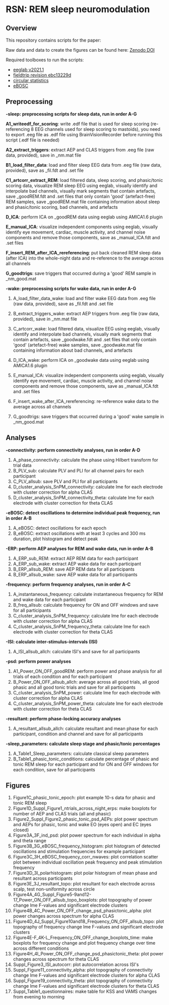 # RSN: REM sleep neuromodulation


## Overview

This repository contains scripts for the paper:


Raw data and data to create the figures can be found here:
[Zenodo DOI](10.5281/zenodo.10663994)


Required toolboxes to run the scripts: 

- [eeglab v2021.1](https://sccn.ucsd.edu/eeglab/download.php)
- [fieldtrip revision ebc13229d](https://www.fieldtriptoolbox.org/) 
- [circular statistics](https://uk.mathworks.com/matlabcentral/fileexchange/10676-circular-statistics-toolbox-directional-statistics)
- [eBOSC](https://github.com/jkosciessa/eBOSC)


## Preprocessing

**-sleep: preprocessing scripts for sleep data, run in order A-G**

**A1_writeedf_for_scoring**: write .edf file that is used for sleep scoring (re-referencing 8 EEG channels used for sleep scoring to mastoids), you need to export .eeg file as .edf file using BrainVisionRecorder before running this script (.edf file is needed)

**A2_extract_triggers**: extract AEP and CLAS triggers from .eeg file (raw data, provided), save in _nm.mat file

**B1_load_filter_data**: load and filter sleep EEG data from .eeg file (raw data, provided), save as _fil.fdt and .set file

**C1_artcorr_extract_REM**: load filtered data, sleep scoring, and phasic/tonic scoring data, visualize REM sleep EEG using eeglab, visually identify and interpolate bad channels, visually mark segments that contain artefacts, save _goodREM.fdt and .set files that only contain 'good' (artefact-free) REM samples, save _goodREM.mat file containing information about sleep and phasic/tonic scoring, bad channels, and artefacts

**D_ICA**: perform ICA on _goodREM data using eeglab using AMICA1.6 plugin

**E_manual_ICA**: visualize independent components using eeglab, visually identify eye movement, cardiac, muscle activity, and channel noise components and remove those components, save as _manual_ICA.fdt and .set files

**F_insert_REM_after_ICA_rereferencing**: put back cleaned REM sleep data (after ICA) into the whole-night data and re-reference to the average across all channels

**G_goodtrigs**: save triggers that occurred during a 'good' REM sample in _nm_good.mat


**-wake: preprocessing scripts for wake data, run in order A-G**

1. A_load_filter_data_wake: load and filter wake EEG data from .eeg file (raw data, provided), save as _fil.fdt and .set file

2. B_extract_triggers_wake: extract AEP triggers from .eeg file (raw data, provided), save in _nm.mat file

3. C_artcorr_wake: load filtered data, visualize EEG using eeglab, visually identify and interpolate bad channels, visually mark segments that contain artefacts, save _goodwake.fdt and .set files that only contain 'good' (artefact-free) wake samples, save _goodwake.mat file containing information about bad channels, and artefacts

4. D_ICA_wake: perform ICA on _goodwake data using eeglab using AMICA1.6 plugin

5. E_manual_ICA: visualize independent components using eeglab, visually identify eye movement, cardiac, muscle activity, and channel noise components and remove those components, save as _manual_ICA.fdt and .set files

6. F_insert_wake_after_ICA_rereferencing: re-reference wake data to the average across all channels

7. G_goodtrigs: save triggers that occurred during a 'good' wake sample in _nm_good.mat


## Analyses

**-connectivity: perform connectivity analyses, run in order A-D**
1. A_phase_connectivity: calculate the phase using Hilbert transform for trial data
2. B_PLV_sub: calculate PLV and PLI for all channel pairs for each participant
3. C_PLV_allsub: save PLV and PLI for all participants
4. D_cluster_analysis_SnPM_connectivity: calculate lme for each electrode with cluster correction for alpha CLAS
4. D_cluster_analysis_SnPM_connectivity_theta: calculate lme for each electrode with cluster correction for theta CLAS

**-eBOSC: detect oscillations to determine individual peak frequency, run in order A-B**
1. A_eBOSC: detect oscillations for each epoch
2. B_eBOSC: extract oscillations with at least 3 cycles and 300 ms duration, plot histogram and detect peak

**-ERP: perform AEP analyses for REM and wake data, run in order A-B**
1. A_ERP_sub_REM: extract AEP REM data for each participant
1. A_ERP_sub_wake: extract AEP wake data for each participant
2. B_ERP_allsub_REM: save AEP REM data for all participants
2. B_ERP_allsub_wake: save AEP wake data for all participants

**-frequency: perform frequency analyses, run in order A-C**
1. A_instantaneous_frequency: calculate instantaneous frequency for REM and wake data for each participant
2. B_freq_allsub: calculate frequency for ON and OFF windows and save for all participants
3. C_cluster_analysis_SnPM_frequency:  calculate lme for each electrode with cluster correction for alpha CLAS
3. C_cluster_analysis_SnPM_frequency_theta: calculate lme for each electrode with cluster correction for theta CLAS

**-ISI: calculate inter-stimulus-intervals (ISI)**
1. A_ISI_allsub_allch: calculate ISI's and save for all participants

**-psd: perform power analyses**
1. A1_Power_ON_OFF_goodREM: perform power and phase analysis for all trials of each condition and for each participant
2. B_Power_ON_OFF_allsub_allch: average across all good trials, all good phasic and all good tonic trials and save for all participants
3. C_cluster_analysis_SnPM_power: calculate lme for each electrode with cluster correction for alpha CLAS
3. C_cluster_analysis_SnPM_power_theta: calculate lme for each electrode with cluster correction for theta CLAS

**-resultant: perform phase-locking accuracy analyses**
1. A_resultant_allsub_allch: calculate resultant and mean phase for each participant, condition and channel and save for all participants

**-sleep_parameters: calculate sleep stage and phasic/tonic percentages**
1. A_Table1_Sleep_parameters: calculate classical sleep parameters
2. B_Table1_phasic_tonic_conditions: calculate percentage of phasic and tonic REM sleep for each participant and for ON and OFF windows for each condition, save for all participants


## Figures

1. Figure1C_phasic_tonic_epoch: plot example 10-s data for phasic and tonic REM sleep
2. Figure1D_Suppl_Figure1_ntrials_across_night_erps: make boxplots for number of AEP and CLAS trials (all and phasic)
3. Figure2_Suppl_Figure2_phasic_tonic_psd_AEPs: plot power spectrum and AEPs for phasic, tonic and wake EO (eyes open) and EC (eyes closed)
4. Figure3A_3F_ind_psd: plot power spectrum for each individual in alpha and theta range
5. Figure3B_3G_eBOSC_frequency_histogram: plot histogram of detected oscillations and stimulation frequencies for example participant
6. Figure3C_3H_eBOSC_frequency_corr_nwaves: plot correlation scatter plot between individual oscillation peak frequency and peak stimulation frequency
7. Figure3D_3I_polarhistogram: plot polar histogram of mean phase and resultant across participants
8. Figure3E_3J_resultant_topo: plot resultant for each electrode across scalp, test non-uniformity across circle
9. Figure4A_4G_Suppl_Figure5-9and12-17_Power_ON_OFF_allsub_topo_boxplots: plot topography of power change lme F-values and significant electrode clusters
10. Figure4B_4C_Power_ON_OFF_change_psd_phasictonic_alpha: plot power changes across spectrum for alpha CLAS
11. Figure4D_4J_Suppl_Figure10and18_Frequency_ON_OFF_allsub_topo: plot topography of frequency change lme F-values and significant electrode clusters
12. Figure4E-F_4K-L_Frequency_ON_OFF_change_boxplots_time: make boxplots for frequency change and plot frequency change over time across different conditions
13. Figure4H_4I_Power_ON_OFF_change_psd_phasictonic_theta: plot power changes across spectrum for theta CLAS
14. Suppl_Figure3_ISI_autocorr: plot autocorrelation across ISI's
15. Suppl_Figure11_connectivity_alpha: plot topography of connectivity change lme F-values and significant electrode clusters for alpha CLAS
16. Suppl_Figure19_connectivity_theta: plot topography of connectivity change lme F-values and significant electrode clusters for theta CLAS
17. Suppl_Table1_questionnaires: make table for KSS and VAMS changes from evening to morning









